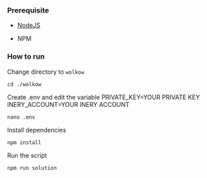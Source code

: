 ### Prerequisite

- [NodeJS](https://nodejs.org/en/)

- NPM



### How to run

Change directory to ```wolkow```

```shell
cd ./wolkow
```

Create .env and edit the variable
PRIVATE_KEY=YOUR PRIVATE KEY
INERY_ACCOUNT=YOUR INERY ACCOUNT

```shell
nano .env
```

Install dependencies

```shell
npm install
```

Run the script

```
npm run solution
```
